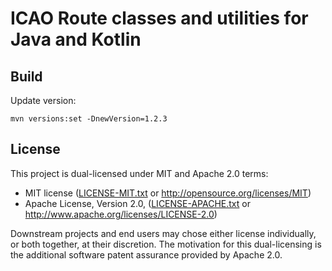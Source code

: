 # ICAO Route classes and utilities for Java and Kotlin

## Build

Update version:

    mvn versions:set -DnewVersion=1.2.3

## License

This project is dual-licensed under MIT and Apache 2.0 terms:

- MIT license ([LICENSE-MIT.txt](https://github.com/bsky4j/bsky4j/blob/main/LICENSE-MIT.txt) or http://opensource.org/licenses/MIT)
- Apache License, Version 2.0, ([LICENSE-APACHE.txt](https://github.com/bsky4j/bsky4j/blob/main/LICENSE-APACHE.txt) or http://www.apache.org/licenses/LICENSE-2.0)

Downstream projects and end users may chose either license individually, or both together, at their discretion. The motivation for this dual-licensing is the additional software patent assurance provided by Apache 2.0.
